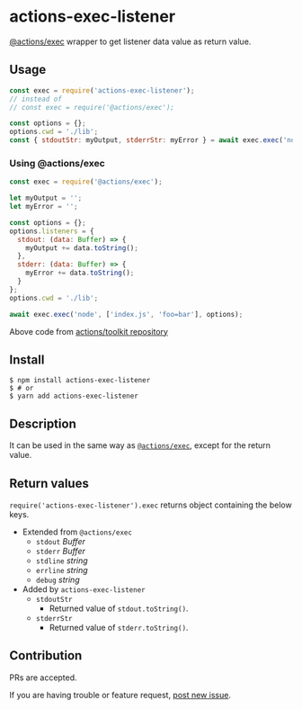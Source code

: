 # actions-exec-listener

[@actions/exec](https://www.npmjs.com/package/@actions/exec) wrapper to get listener data value as return value.

## Usage
```js
const exec = require('actions-exec-listener');
// instead of
// const exec = require('@actions/exec');

const options = {};
options.cwd = './lib';
const { stdoutStr: myOutput, stderrStr: myError } = await exec.exec('node', ['index.js', 'foo=bar'], options);
```

### Using @actions/exec
```js
const exec = require('@actions/exec');

let myOutput = '';
let myError = '';

const options = {};
options.listeners = {
  stdout: (data: Buffer) => {
    myOutput += data.toString();
  },
  stderr: (data: Buffer) => {
    myError += data.toString();
  }
};
options.cwd = './lib';

await exec.exec('node', ['index.js', 'foo=bar'], options);
```
Above code from [actions/toolkit repository](https://github.com/actions/toolkit/tree/master/packages/exec)

## Install
```shell
$ npm install actions-exec-listener
$ # or
$ yarn add actions-exec-listener
```

## Description
It can be used in the same way as [`@actions/exec`](https://github.com/actions/toolkit/tree/master/packages/exec), except for the return value.

## Return values
`require('actions-exec-listener').exec` returns object containing the below keys.
- Extended from `@actions/exec`
  - `stdout` _Buffer_
  - `stderr` _Buffer_
  - `stdline` _string_
  - `errline` _string_
  - `debug` _string_
- Added by `actions-exec-listener`
  - `stdoutStr`
    - Returned value of `stdout.toString()`.
  - `stderrStr`
    - Returned value of `stderr.toString()`.

## Contribution
PRs are accepted.

If you are having trouble or feature request, [post new issue](https://github.com/satackey/actions-exec-listener/issues/new).
